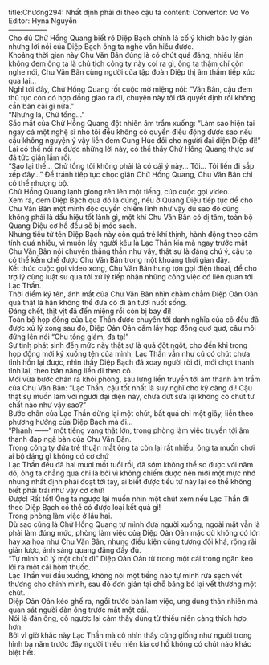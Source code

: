 title:Chương294: Nhất định phải đi theo cậu ta
content:
Convertor: Vo Vo<br>Editor: Hyna Nguyễn<br>—————–<br>Cho dù Chử Hồng Quang biết rõ Diệp Bạch chính là cố ý khích bác ly gián nhưng lời nói của Diệp Bạch ông ta nghe vẫn hiểu được.<br>Khoảng thời gian này Chu Văn Bân đúng là có chút quá đáng, nhiều lần không đem ông ta là chủ tịch công ty này coi ra gì, ông ta thậm chí còn nghe nói, Chu Văn Bân cùng người của tập đoàn Diệp thị âm thầm tiếp xúc qua lại…<br>Nghĩ tới đây, Chử Hồng Quang rốt cuộc mở miệng nói: “Văn Bân, cậu đem thủ tục còn có hợp đồng giao ra đi, chuyện này tôi đã quyết định rồi không cần bàn cãi gì nữa.”<br>“Nhưng là, Chử tổng…”<br>Sắc mặt của Chử Hồng Quang đột nhiên âm trầm xuống: “Làm sao hiện tại ngay cả một nghệ sĩ nhỏ tôi đều không có quyền điều động được sao nếu cậu không nguyện ý vậy liền đem Cung Húc đổi cho người đại diện Diệp đi!”<br>Lại có thể nói ra được những lời này, có thể thấy Chử Hồng Quang thực sự đã tức giận lắm rồi.<br>“Sao lại thế… Chử tổng tôi không phải là có cái ý này… Tôi… Tôi liền đi sắp xếp đây…” Để tránh tiếp tục chọc giận Chử Hồng Quang, Chu Văn Bân chỉ có thể nhượng bộ.<br>Chử Hồng Quang lạnh giọng rên lên một tiếng, cúp cuộc gọi video.<br>Xem ra, đem Diệp Bạch qua đó là đúng, nếu ở Quang Diệu tiếp tục để cho Chu Văn Bân một mình độc quyền chiếm lĩnh như vậy dù sao đó cũng không phải là dấu hiệu tốt lành gì, một khi Chu Văn Bân có dị tâm, toàn bộ Quang Diệu cơ hồ đều sẽ bị móc sạch.<br>Nhưng tiểu tử tên Diệp Bạch này còn quá trẻ khí thịnh, hành động theo cảm tính quá nhiều, vì muốn lấy người kêu là Lạc Thần kia mà ngay trước mặt Chu Văn Bân nói chuyện thẳng thắn như vậy, thật sự là đáng chú ý, cậu ta có thể kềm chế được Chu Văn Bân trong một khoảng thời gian đây.<br>Kết thúc cuộc gọi video xong, Chu Văn Bân hung tợn gọi điện thoại, để cho trợ lý cùng luật sư qua tới xử lý tiếp nhận những công việc có liên quan tới Lạc Thần.<br>Thời điểm ký tên, ánh mắt của Chu Văn Bân nhìn chằm chằm Diệp Oản Oản quả thật là hận không thể đưa cô đi ăn tươi nuốt sống.<br>Đáng chết, thịt vịt đã đến miệng rồi còn bị bay đi!<br>Toàn bộ họp đồng của Lạc Thần được chuyển tới danh nghĩa của cô đều đã được xử lý xong sau đó, Diệp Oản Oản cầm lấy họp đồng quơ quơ, câu môi đứng lên nói “Chu tổng giám, đa tạ!”<br>Sự tình phát sinh đến mức này thật sự là quá đột ngột, cho đến khi trong họp đồng mới ký xuống tên của mình, Lạc Thần vẫn như cũ có chút chưa tỉnh hồn lại được, nhìn thấy Diệp Bạch đã xoay người rời đi, mới chợt thanh tỉnh lại, theo bản năng liền đi theo cô.<br>Mới vừa bước chân ra khỏi phòng, sau lưng liền truyền tới âm thanh âm trầm của Chu Văn Bân: “Lạc Thần, cậu tốt nhất là suy nghĩ cho kỹ càng đi! Cậu thật sự muốn làm với người đại diện này, chưa dứt sữa lại không có chút tư chất nào như vậy sao?”<br>Bước chân của Lạc Thần dừng lại một chút, bất quá chỉ một giây, liền theo phương hướng của Diệp Bạch mà đi…<br>“Phanh ——” một tiếng vang thật lớn, trong phòng làm việc truyền tới âm thanh đạp ngã bàn của Chu Văn Bân.<br>Trong công ty đứa trẻ thuận mắt ông ta còn lại rất nhiều, ông ta muốn chơi ai bộ dáng gì không có cơ chứ<br>Lạc Thần đều đã hai mươi mốt tuổi rồi, đã sớm không thể so được với năm đó, ông ta chẳng qua chỉ là bởi vì không chiếm được nên mới một mực nhớ nhung nhất định phải đoạt tới tay, ai biết được tiểu tử này lại có thể không biết phải trái như vậy cơ chứ!<br>Được! Rất tốt! Ông ta ngược lại muốn nhìn một chút xem nếu Lạc Thần đi theo Diệp Bạch có thể có được loại kết quả gì!<br>Trong phòng làm việc ở lầu hai.<br>Dù sao cũng là Chử Hồng Quang tự mình đưa người xuống, ngoài mặt vẫn là phải làm đúng mức, phòng làm việc của Diệp Oản Oản mặc dù không có lớn hay xa hoa như Chu Văn Bân, nhưng điều kiện cũng tương đối khá, rộng rãi giản lược, ánh sáng quang đãng đầy đủ.<br>“Tự mình xử lý một chút đi” Diệp Oản Oản từ trong một cái trong ngăn kéo lôi ra một cái hòm thuốc.<br>Lạc Thần vùi đầu xuống, không nói một tiếng nào tự mình rửa sạch vết thương cho chính mình, sau đó đơn giản tại chỗ băng bó lại vết thương một chút.<br>Diệp Oản Oản kéo ghế ra, ngồi trước bàn làm việc, ung dung thản nhiên mà quan sát người đàn ông trước mắt một cái.<br>Nói là đàn ông, cô ngược lại cảm thấy dùng từ thiếu niên càng thích hợp hơn.<br>Bởi vì giờ khắc này Lạc Thần mà cô nhìn thấy cũng giống như người trong hình ba năm trước đây người thiếu niên kia cơ hồ không có chút nào khác biệt hết.